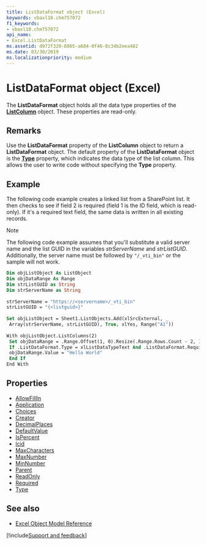 ```yaml
---
title: ListDataFormat object (Excel)
keywords: vbaxl10.chm757072
f1_keywords:
- vbaxl10.chm757072
api_name:
- Excel.ListDataFormat
ms.assetid: d972f320-6865-a684-0f46-8c34b2eea482
ms.date: 03/30/2019
ms.localizationpriority: medium
---
```



# ListDataFormat object (Excel)

The **ListDataFormat** object holds all the data type properties of the **[ListColumn](Excel.ListColumn.md)** object. These properties are read-only.


## Remarks

Use the **ListDataFormat** property of the **ListColumn** object to return a **ListDataFormat** object. The default property of the **ListDataFormat** object is the **[Type](Excel.ListDataFormat.Type.md)** property, which indicates the data type of the list column. This allows the user to write code without specifying the **Type** property.

<!--can't find a ListDataFormat property to link to-->

## Example

The following code example creates a linked list from a SharePoint list. It then checks to see if field 2 is required (field 1 is the ID field, which is read-only). If it's a required text field, the same data is written in all existing records.

> [!NOTE] 
> The following code example assumes that you'll substitute a valid server name and the list GUID in the variables _strServerName_ and _strListGUID_. Additionally, the server name must be followed by `"/_vti_bin"` or the sample will not work.


```vb
Dim objListObject As ListObject 
Dim objDataRange As Range 
Dim strListGUID as String 
Dim strServerName as String 
 
strServerName = "https://<servername>/_vti_bin" 
strListGUID = "{<listguid>}" 
 
Set objListObject = Sheet1.ListObjects.Add(xlSrcExternal, _ 
 Array(strServerName, strListGUID), True, xlYes, Range("A1")) 
 
With objListObject.ListColumns(2) 
 Set objDataRange = .Range.Offset(1, 0).Resize(.Range.Rows.Count - 2, 1) 
 If .ListDataFormat.Type = xlListDataTypeText And .ListDataFormat.Required Then 
 objDataRange.Value = "Hello World" 
 End If 
End With 

```

## Properties

- [AllowFillIn](Excel.ListDataFormat.AllowFillIn.md)
- [Application](Excel.ListDataFormat.Application.md)
- [Choices](Excel.ListDataFormat.Choices.md)
- [Creator](Excel.ListDataFormat.Creator.md)
- [DecimalPlaces](Excel.ListDataFormat.DecimalPlaces.md)
- [DefaultValue](Excel.ListDataFormat.DefaultValue.md)
- [IsPercent](Excel.ListDataFormat.IsPercent.md)
- [lcid](Excel.ListDataFormat.lcid.md)
- [MaxCharacters](Excel.ListDataFormat.MaxCharacters.md)
- [MaxNumber](Excel.ListDataFormat.MaxNumber.md)
- [MinNumber](Excel.ListDataFormat.MinNumber.md)
- [Parent](Excel.ListDataFormat.Parent.md)
- [ReadOnly](Excel.ListDataFormat.ReadOnly.md)
- [Required](Excel.ListDataFormat.Required.md)
- [Type](Excel.ListDataFormat.Type.md)


## See also

- [Excel Object Model Reference](overview/Excel/object-model.md)

[!include[Support and feedback](~/includes/feedback-boilerplate.md)]